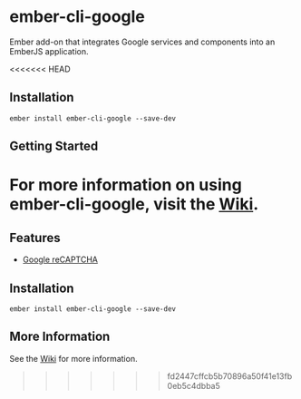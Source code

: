 # ember-cli-google

Ember add-on that integrates Google services and components into an EmberJS application.

<<<<<<< HEAD
## Installation

    ember install ember-cli-google --save-dev

## Getting Started

For more information on using ember-cli-google, visit the [Wiki](https://github.com/onehilltech/ember-cli-google/wiki).
=======
## Features

* [Google reCAPTCHA](https://www.google.com/recaptcha/intro/)

## Installation

    ember install ember-cli-google --save-dev
    
## More Information    

See the [Wiki](https://github.com/onehilltech/ember-cli-google/wiki) for more information.
>>>>>>> fd2447cffcb5b70896a50f41e13fb0eb5c4dbba5
